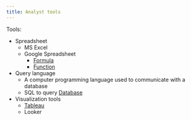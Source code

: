 ```yaml
---
title: Analyst tools
---
```

Tools:
- Spreadsheet
	- MS Excel
	- Google Spreadsheet
		- [Formula](danielesalvatore/data-analysts/foundations/formula.md)
		- [Function](danielesalvatore/data-analysts/foundations/function.md)
- Query language
	- A computer programming language used to communicate with a database
	- SQL to query [Database](danielesalvatore/data-analysts/foundations/database.md)
- Visualization tools
	- [Tableau](danielesalvatore/data-analysts/share/tableau.md)
	- Looker
